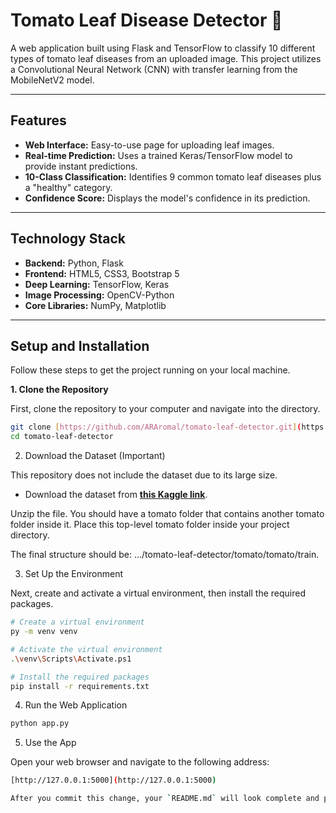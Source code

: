 # Tomato Leaf Disease Detector 🍅

A web application built using Flask and TensorFlow to classify 10 different types of tomato leaf diseases from an uploaded image. This project utilizes a Convolutional Neural Network (CNN) with transfer learning from the MobileNetV2 model.

---

## Features

-   **Web Interface:** Easy-to-use page for uploading leaf images.
-   **Real-time Prediction:** Uses a trained Keras/TensorFlow model to provide instant predictions.
-   **10-Class Classification:** Identifies 9 common tomato leaf diseases plus a "healthy" category.
-   **Confidence Score:** Displays the model's confidence in its prediction.

---

## Technology Stack

-   **Backend:** Python, Flask
-   **Frontend:** HTML5, CSS3, Bootstrap 5
-   **Deep Learning:** TensorFlow, Keras
-   **Image Processing:** OpenCV-Python
-   **Core Libraries:** NumPy, Matplotlib

---
## Setup and Installation

Follow these steps to get the project running on your local machine.

**1. Clone the Repository**

First, clone the repository to your computer and navigate into the directory.
```bash
git clone [https://github.com/ARAromal/tomato-leaf-detector.git](https://github.com/ARAromal/tomato-leaf-detector.git)
cd tomato-leaf-detector
```

2. Download the Dataset (Important)

This repository does not include the dataset due to its large size.

- Download the dataset from **[this Kaggle link](https://www.kaggle.com/datasets/kaustubhb999/tomatoleaf)**.

Unzip the file. You should have a tomato folder that contains another tomato folder inside it. Place this top-level tomato folder inside your project directory.

The final structure should be: .../tomato-leaf-detector/tomato/tomato/train.

3. Set Up the Environment

Next, create and activate a virtual environment, then install the required packages.

```bash
# Create a virtual environment
py -m venv venv

# Activate the virtual environment
.\venv\Scripts\Activate.ps1

# Install the required packages
pip install -r requirements.txt
```

4. Run the Web Application

```bash
python app.py
```

5. Use the App

Open your web browser and navigate to the following address:
```bash
[http://127.0.0.1:5000](http://127.0.0.1:5000)
```
```bash
After you commit this change, your `README.md` will look complete and professional. ✅
```
